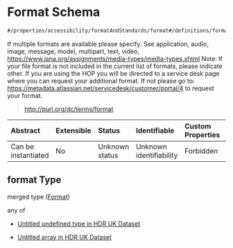 # Format Schema

```txt
#/properties/accessibility/formatAndStandards/format#/definitions/formatAndStandards/properties/format
```

If multiple formats are available please specify. See application, audio, image, message, model, multipart, text, video, <https://www.iana.org/assignments/media-types/media-types.xhtml> Note: If your file format is not included in the current list of formats, please indicate other. If you are using the HOP you will be directed to a service desk page where you can request your additional format. If not please go to: <https://metadata.atlassian.net/servicedesk/customer/portal/4> to request your format.

> <http://purl.org/dc/terms/format>

| Abstract            | Extensible | Status         | Identifiable            | Custom Properties | Additional Properties | Access Restrictions | Defined In                                                                                        |
| :------------------ | :--------- | :------------- | :---------------------- | :---------------- | :-------------------- | :------------------ | :------------------------------------------------------------------------------------------------ |
| Can be instantiated | No         | Unknown status | Unknown identifiability | Forbidden         | Allowed               | none                | [dataset.schema.json*](../../../schema/dataset/latest/dataset.schema.json "open original schema") |

## format Type

merged type ([Format](dataset-definitions-formatandstandards-properties-format.md))

any of

*   [Untitled undefined type in HDR UK Dataset](dataset-definitions-formatandstandards-properties-format-anyof-0.md "check type definition")

*   [Untitled array in HDR UK Dataset](dataset-definitions-formatandstandards-properties-format-anyof-1.md "check type definition")
